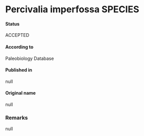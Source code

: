 Percivalia imperfossa SPECIES
=======

#### Status
ACCEPTED

#### According to
Paleobiology Database

#### Published in
null

#### Original name
null

### Remarks
null